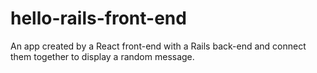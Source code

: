 # hello-rails-front-end
An app created by a React front-end with a Rails back-end and connect them together to display a random message.
